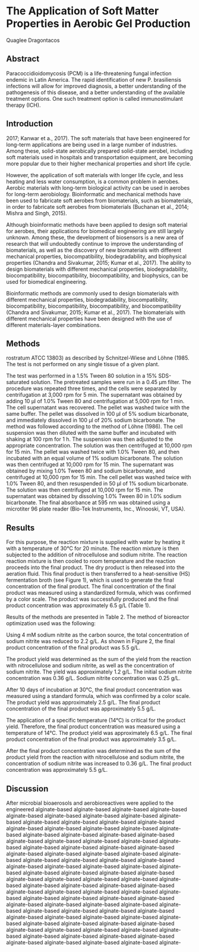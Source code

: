 # The Application of Soft Matter Properties in Aerobic Gel Production
Quaglee Dragontacos


## Abstract
Paracoccidioidomycosis (PCM) is a life-threatening fungal infection endemic in Latin America. The rapid identification of new P. brasiliensis infections will allow for improved diagnosis, a better understanding of the pathogenesis of this disease, and a better understanding of the available treatment options. One such treatment option is called immunostimulant therapy (ICH).


## Introduction
 2017; Kanwar et a., 2017). The soft materials that have been engineered for long-term applications are being used in a large number of industries. Among these, solid-state aerobically prepared solid-state aerobel, including soft materials used in hospitals and transportation equipment, are becoming more popular due to their higher mechanical properties and short life cycle.

However, the application of soft materials with longer life cycle, and less heating and less water consumption, is a common problem in aerobes. Aerobic materials with long-term biological activity can be used in aerobes for long-term aerobiology. Bioinformatic and mechanical methods have been used to fabricate soft aerobes from biomaterials, such as biomaterials, in order to fabricate soft aerobes from biomaterials (Buchanan et al., 2014; Mishra and Singh, 2015).

Although bioinformatic methods have been applied to design soft material for aerobes, their applications for biomedical engineering are still largely unknown. Among these, the development of biosensors is a new area of research that will undoubtedly continue to improve the understanding of biomaterials, as well as the discovery of new biomaterials with different mechanical properties, biocompatibility, biodegradability, and biophysical properties (Chandra and Sivakumar, 2015; Kumar et al., 2017). The ability to design biomaterials with different mechanical properties, biodegradability, biocompatibility, biocompatibility, biocompatibility, and biophysics, can be used for biomedical engineering.

Bioinformatic methods are commonly used to design biomaterials with different mechanical properties, biodegradability, biocompatibility, biocompatibility, biocompatibility, biocompatibility, and biocompatibility (Chandra and Sivakumar, 2015; Kumar et al., 2017). The biomaterials with different mechanical properties have been designed with the use of different materials-layer combinations.


## Methods
rostratum ATCC 13803) as described by Schnitzel-Wiese and Löhne (1985. The test is not performed on any single tissue of a given plant.

The test was performed in a 1.5% Tween 80 solution in a 15% SDS-saturated solution. The pretreated samples were run in a 0.45 µm filter. The procedure was repeated three times, and the cells were separated by centrifugation at 3,000 rpm for 5 min. The supernatant was obtained by adding 10 µl of 1.0% Tween 80 and centrifugation at 5,000 rpm for 1 min. The cell supernatant was recovered. The pellet was washed twice with the same buffer. The pellet was dissolved in 100 µl of 5% sodium bicarbonate, and immediately dissolved in 100 µl of 20% sodium bicarbonate. The method was followed according to the method of Löhne (1986). The cell suspension was then diluted with the same buffer and incubated with shaking at 100 rpm for 1 h. The suspension was then adjusted to the appropriate concentration. The solution was then centrifuged at 10,000 rpm for 15 min. The pellet was washed twice with 1.0% Tween 80, and then incubated with an equal volume of 1% sodium bicarbonate. The solution was then centrifuged at 10,000 rpm for 15 min. The supernatant was obtained by mixing 1.0% Tween 80 and sodium bicarbonate, and centrifuged at 10,000 rpm for 15 min. The cell pellet was washed twice with 1.0% Tween 80, and then resuspended in 50 µl of 1% sodium bicarbonate. The solution was then centrifuged at 10,000 rpm for 15 min. The supernatant was obtained by dissolving 1.0% Tween 80 in 1.0% sodium bicarbonate. The final absorbance at 595 nm was obtained using a microtiter 96 plate reader (Bio-Tek Instruments, Inc., Winooski, VT, USA).


## Results
For this purpose, the reaction mixture is supplied with water by heating it with a temperature of 30°C for 20 minute. The reaction mixture is then subjected to the addition of nitrocellulose and sodium nitrite. The reaction reaction mixture is then cooled to room temperature and the reaction proceeds into the final product. The dry product is then released into the aeration fluid. This final product is then transferred to a heat-sensitive (HS) fermentation broth (see Figure 1), which is used to generate the final concentration of the final product. The final concentration of the final product was measured using a standardized formula, which was confirmed by a color scale. The product was successfully produced and the final product concentration was approximately 6.5 g/L (Table 1).

Results of the methods are presented in Table 2. The method of bioreactor optimization used was the following:

Using 4 mM sodium nitrite as the carbon source, the total concentration of sodium nitrite was reduced to 2.2 g/L. As shown in Figure 2, the final product concentration of the final product was 5.5 g/L.

The product yield was determined as the sum of the yield from the reaction with nitrocellulose and sodium nitrite, as well as the concentration of sodium nitrite. The yield was approximately 1.2 g/L. The initial sodium nitrite concentration was 0.36 g/L. Sodium nitrite concentration was 0.25 g/L.

After 10 days of incubation at 30°C, the final product concentration was measured using a standard formula, which was confirmed by a color scale. The product yield was approximately 2.5 g/L. The final product concentration of the final product was approximately 5.5 g/L.

The application of a specific temperature (14°C) is critical for the product yield. Therefore, the final product concentration was measured using a temperature of 14°C. The product yield was approximately 6.5 g/L. The final product concentration of the final product was approximately 3.5 g/L.

After the final product concentration was determined as the sum of the product yield from the reaction with nitrocellulose and sodium nitrite, the concentration of sodium nitrite was increased to 0.36 g/L. The final product concentration was approximately 5.5 g/L.


## Discussion

After microbial bioaerosols and aerobioreactives were applied to the engineered alginate-based alginate-based alginate-based alginate-based alginate-based alginate-based alginate-based alginate-based alginate-based alginate-based alginate-based alginate-based alginate-based alginate-based alginate-based alginate-based alginate-based alginate-based alginate-based alginate-based alginate-based alginate-based alginate-based alginate-based alginate-based alginate-based alginate-based alginate-based alginate-based alginate-based alginate-based alginate-based alginate-based alginate-based alginate-based alginate-based alginate-based alginate-based alginate-based alginate-based alginate-based alginate-based alginate-based alginate-based alginate-based alginate-based alginate-based alginate-based alginate-based alginate-based alginate-based alginate-based alginate-based alginate-based alginate-based alginate-based alginate-based alginate-based alginate-based alginate-based alginate-based alginate-based alginate-based alginate-based alginate-based alginate-based alginate-based alginate-based alginate-based alginate-based alginate-based alginate-based alginate-based alginate-based alginate-based alginate-based alginate-based alginate-based alginate-based alginate-based alginate-based alginate-based alginate-based alginate-based alginate-based alginate-based alginate-based alginate-based alginate-based alginate-based alginate-based alginate-based alginate-based alginate-based alginate-based alginate-based alginate-based alginate-based alginate-
